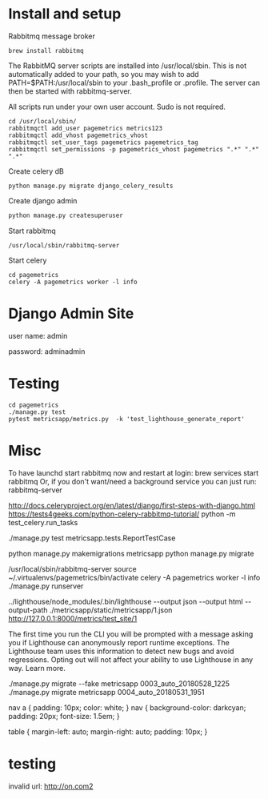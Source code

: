 # Install and setup
Rabbitmq message broker

```brew install rabbitmq```


The RabbitMQ server scripts are installed into /usr/local/sbin. This is not automatically added to your path, so you may wish to add PATH=$PATH:/usr/local/sbin to your .bash_profile or .profile. The server can then be started with rabbitmq-server.

All scripts run under your own user account. Sudo is not required.

```
cd /usr/local/sbin/
rabbitmqctl add_user pagemetrics metrics123
rabbitmqctl add_vhost pagemetrics_vhost
rabbitmqctl set_user_tags pagemetrics pagemetrics_tag
rabbitmqctl set_permissions -p pagemetrics_vhost pagemetrics ".*" ".*" ".*"
```

Create celery dB

```python manage.py migrate django_celery_results```

Create django admin

```bash
python manage.py createsuperuser
```

Start rabbitmq

```/usr/local/sbin/rabbitmq-server ```

Start celery


```
cd pagemetrics
celery -A pagemetrics worker -l info
```

# Django Admin Site
user name: admin

password: adminadmin

# Testing

```
cd pagemetrics
./manage.py test
pytest metricsapp/metrics.py  -k 'test_lighthouse_generate_report'
```

# Misc

To have launchd start rabbitmq now and restart at login:
  brew services start rabbitmq
Or, if you don't want/need a background service you can just run:
  rabbitmq-server


http://docs.celeryproject.org/en/latest/django/first-steps-with-django.html
https://tests4geeks.com/python-celery-rabbitmq-tutorial/
python -m test_celery.run_tasks


./manage.py test metricsapp.tests.ReportTestCase


python manage.py makemigrations metricsapp
python manage.py migrate

/usr/local/sbin/rabbitmq-server 
source ~/.virtualenvs/pagemetrics/bin/activate
celery -A pagemetrics worker -l info
./manage.py runserver


../lighthouse/node_modules/.bin/lighthouse  --output json --output html --output-path ./metricsapp/static/metricsapp/1.json http://127.0.0.1:8000/metrics/test_site/1


The first time you run the CLI you will be prompted with a message asking you if Lighthouse can anonymously report runtime exceptions. The Lighthouse team uses this information to detect new bugs and avoid regressions. Opting out will not affect your ability to use Lighthouse in any way. Learn more.


./manage.py migrate  --fake metricsapp 0003_auto_20180528_1225
./manage.py migrate metricsapp 0004_auto_20180531_1951




nav a {
    padding: 10px;
    color: white;
}
nav {
    background-color: darkcyan;
    padding: 20px;
    font-size: 1.5em;
}

table {
    margin-left: auto;
    margin-right: auto;
    padding: 10px;
}

# testing
invalid url: http://on.com2 